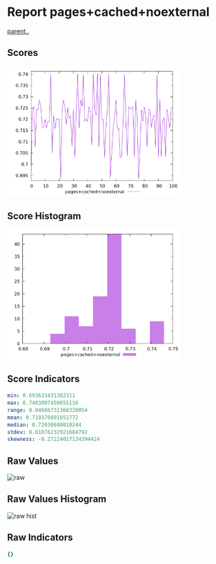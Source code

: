 # Report pages+cached+noexternal

[parent..](./..)  


## Scores

![score](./score.png)  

## Score Histogram

![hist](./hist.png)  

## Score Indicators

```yaml
min: 0.693633431382311
max: 0.7403007450655116
range: 0.04666731368320054
mean: 0.719370891651772
median: 0.72030690010244
stdev: 0.01076232921684792
skewness: -0.27224017134394424

```

## Raw Values

![raw](./raw.png)  

## Raw Values Histogram

![raw hist](./raw_hist.png)  

## Raw Indicators

```yaml
{}

```

<style>
  img {
    max-width: 80%;
  }
</style>
      
